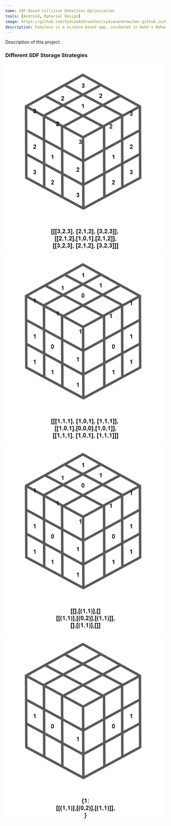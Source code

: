 ```yaml
---
name: SDF-Based Collision Detection Optimization
tools: [Android, Material Design]
image: https://github.com/SydianAndrewChen/sydianandrewchen.github.io/blob/main/images/collision-detection.png?raw=true
description: Fabulous is a science-based app, incubated in Duke's Behavioral Economics Lab, that will help you build healthy rituals into your life, just like an elite athlete.
---
```



Description of this project.


### Different SDF Storage Strategies

![sdf_naive]
![sdf_threshold]
![sdf_interval]
![sdf_layered]

[sdf_interval]: https://github.com/SydianAndrewChen/sydianandrewchen.github.io/blob/main/images/sdf_interval.png?raw=true
[sdf_layered]: https://github.com/SydianAndrewChen/sydianandrewchen.github.io/blob/main/images/sdf_layered.png?raw=true
[sdf_threshold]: https://github.com/SydianAndrewChen/sydianandrewchen.github.io/blob/main/images/sdf_threshold.png?raw=true
[sdf_naive]: https://github.com/SydianAndrewChen/sydianandrewchen.github.io/blob/main/images/sdf_naive.png?raw=true